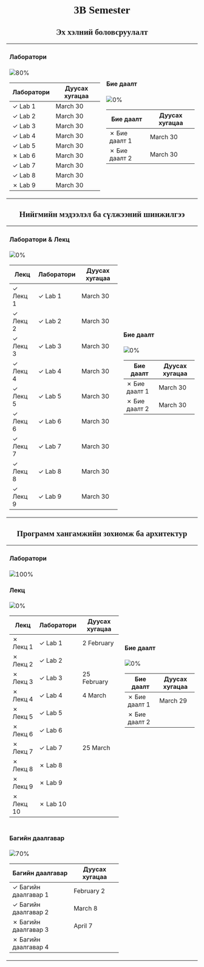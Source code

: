 <h1 align="center">
    <span style="font-family: Mabry Pro">3B Semester</span>
</h1>

<h2 align="center">
    <span style="font-family: Mabry Pro">Эх хэлний боловсруулалт</span>
</h2>

<table style="width: 100%;">
<tr>
<td>

<h4>Лaборатори</h4>

![80%](https://progress-bar.dev/80)

| Лаборатори | Дуусах хугацаа |
| ---------- | -------------- |
| ✓ Lab 1    | March 30       |
| ✓ Lab 2    | March 30       |
| ✓ Lab 3    | March 30       |
| ✓ Lab 4    | March 30       |
| ✓ Lab 5    | March 30       |
| ✗ Lab 6    | March 30       |
| ✓ Lab 7    | March 30       |
| ✓ Lab 8    | March 30       |
| ✗ Lab 9    | March 30       |

</td>
<td style="margin-left: 50px;">

<h4>Бие даалт</h4>

![0%](https://progress-bar.dev/0)

| Бие даалт     | Дуусах хугацаа |
| ------------- | -------------- |
| ✗ Бие даалт 1 | March 30       |
| ✗ Бие даалт 2 | March 30       |

</td>
</tr>
</table>

<h2 align="center">
    <span style="font-family: Mabry Pro">Нийгмийн мэдээлэл ба сүлжээний шинжилгээ</span>
</h2>

<table style="width: 100%;">
<tr>
<td>

<h4>Лaборатори & Лекц </h4>

![0%](https://progress-bar.dev/0)

| Лекц     | Лаборатори | Дуусах хугацаа |
| -------- | ---------- | -------------- |
| ✓ Лекц 1 | ✓ Lab 1    | March 30       |
| ✓ Лекц 2 | ✓ Lab 2    | March 30       |
| ✓ Лекц 3 | ✓ Lab 3    | March 30       |
| ✓ Лекц 4 | ✓ Lab 4    | March 30       |
| ✓ Лекц 5 | ✓ Lab 5    | March 30       |
| ✓ Лекц 6 | ✓ Lab 6    | March 30       |
| ✓ Лекц 7 | ✓ Lab 7    | March 30       |
| ✓ Лекц 8 | ✓ Lab 8    | March 30       |
| ✓ Лекц 9 | ✓ Lab 9    | March 30       |

</td>
<td style="margin-left: 50px;">

<h4>Бие даалт</h4>

![0%](https://progress-bar.dev/0)

| Бие даалт     | Дуусах хугацаа |
| ------------- | -------------- |
| ✗ Бие даалт 1 | March 30       |
| ✗ Бие даалт 2 | March 30       |

</td>
</tr>
</table>

<h2 align="center">
    <span style="font-family: Mabry Pro">Программ хангамжийн зохиомж ба архитектур</span>
</h2>

<table style="width: 100%;">
<tr>
<td>

<h4>Лaборатори </h4>

![100%](https://progress-bar.dev/100)

<h4> Лекц </h4>

![0%](https://progress-bar.dev/0)

| Лекц      | Лаборатори | Дуусах хугацаа |
| --------- | ---------- | -------------- |
| ✗ Лекц 1  | ✓ Lab 1    | 2 February     |
| ✗ Лекц 2  | ✓ Lab 2    |                |
| ✗ Лекц 3  | ✓ Lab 3    | 25 February    |
| ✗ Лекц 4  | ✓ Lab 4    | 4 March        |
| ✗ Лекц 5  | ✓ Lab 5    |                |
| ✗ Лекц 6  | ✓ Lab 6    |                |
| ✗ Лекц 7  | ✓ Lab 7    | 25 March       |
| ✗ Лекц 8  | ✗ Lab 8    |                |
| ✗ Лекц 9  | ✗ Lab 9    |                |
| ✗ Лекц 10 | ✗ Lab 10   |                |

</td>
<td style="margin-left: 50px;">

<h4>Бие даалт</h4>

![0%](https://progress-bar.dev/0)

| Бие даалт     | Дуусах хугацаа |
| ------------- | -------------- |
| ✗ Бие даалт 1 | March 29       |
| ✗ Бие даалт 2 |                |

</tr>
<tr>
<td style="margin-left: 50px;">

<h4>Багийн даалгавар</h4>

![70%](https://progress-bar.dev/70)

| Багийн даалгавар     | Дуусах хугацаа |
| -------------------- | -------------- |
| ✓ Багийн даалгавар 1 | February 2     |
| ✓ Багийн даалгавар 2 | March 8        |
| ✗ Багийн даалгавар 3 | April 7        |
| ✗ Багийн даалгавар 4 |                |

</td>
</tr>
</table>
